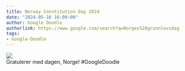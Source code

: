 ```yaml
---
title: Norway Constitution Day 2024
date: "2024-05-16 16:00:00"
author: Google Doodle
authorlink: https://www.google.com/search?q=Norges%20grunnlovsdag
tags:
- Google-Doodle
---
```

<img src="https://www.google.com/logos/doodles/2024/norway-constitution-day-2024-6753651837110221-law.gif" referrerpolicy="no-referrer"><br>Gratulerer med dagen, Norge! #GoogleDoodle